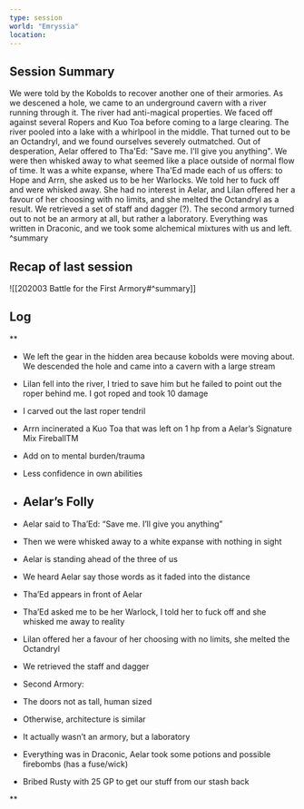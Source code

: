 ```yaml
---
type: session
world: "Emryssia"
location:
---
```


## Session Summary

We were told by the Kobolds to recover another one of their armories. As we descened a hole, we came to an underground cavern with a river running through it. The river had anti-magical properties. We faced off against several Ropers and Kuo Toa before coming to a large clearing. The river pooled into a lake with a whirlpool in the middle. That turned out to be an Octandryl, and we found ourselves severely outmatched. Out of desperation, Aelar offered to Tha'Ed: "Save me. I'll give you anything". We were then whisked away to what seemed like a place outside of normal flow of time. It was a white expanse, where Tha'Ed made each of us offers: to Hope and Arrn, she asked us to be her Warlocks. We told her to fuck off and were whisked away. She had no interest in Aelar, and Lilan offered her a favour of her choosing with no limits, and she melted the Octandryl as a result. We retrieved a set of staff and dagger (?). The second armory turned out to not be an armory at all, but rather a laboratory. Everything was written in Draconic, and we took some alchemical mixtures with us and left.
^summary


## Recap of last session

![[202003 Battle for the First Armory#^summary]]


## Log


**

-   We left the gear in the hidden area because kobolds were moving about. We descended the hole and came into a cavern with a large stream
    
-   Lilan fell into the river, I tried to save him but he failed to point out the roper behind me. I got roped and took 10 damage
    
-   I carved out the last roper tendril
    
-   Arrn incinerated a Kuo Toa that was left on 1 hp from a Aelar’s Signature Mix FireballTM
    

-   Add on to mental burden/trauma
    
-   Less confidence in own abilities
    

-   ## Aelar’s Folly
    
-   Aelar said to Tha’Ed: “Save me. I’ll give you anything”
    

-   Then we were whisked away to a white expanse with nothing in sight
    
-   Aelar is standing ahead of the three of us
    
-   We heard Aelar say those words as it faded into the distance
    
-   Tha’Ed appears in front of Aelar
    
-   Tha’Ed asked me to be her Warlock, I told her to fuck off and she whisked me away to reality
    
-   Lilan offered her a favour of her choosing with no limits, she melted the Octandryl
    

-   We retrieved the staff and dagger
    
-   Second Armory:
    

-   The doors not as tall, human sized
    
-   Otherwise, architecture is similar
    
-   It actually wasn’t an armory, but a laboratory
    
-   Everything was in Draconic, Aelar took some potions and possible firebombs (has a fuse/wick)
    

-   Bribed Rusty with 25 GP to get our stuff from our stash back
    

**
